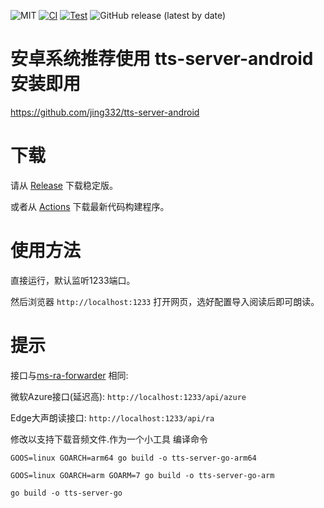 ![MIT](https://img.shields.io/badge/license-MIT-green)
[![CI](https://github.com/jing332/tts-server-go/actions/workflows/main.yml/badge.svg)](https://github.com/jing332/tts-server-go/actions/workflows/main.yml)
[![Test](https://github.com/jing332/tts-server-go/actions/workflows/test.yml/badge.svg)](https://github.com/jing332/tts-server-go/actions/workflows/test.yml)
![GitHub release (latest by date)](https://img.shields.io/github/downloads/jing332/tts-server-go/latest/total)

# 安卓系统推荐使用 tts-server-android 安装即用
https://github.com/jing332/tts-server-android

# 下载
请从 [Release](https://github.com/jing332/tts-server-go/releases) 下载稳定版。

或者从 [Actions](https://github.com/jing332/tts-server-go/actions) 下载最新代码构建程序。

# 使用方法
直接运行，默认监听1233端口。

然后浏览器 `http://localhost:1233` 打开网页，选好配置导入阅读后即可朗读。

# 提示

接口与[ms-ra-forwarder](https://github.com/wxxxcxx/ms-ra-forwarder) 相同:

微软Azure接口(延迟高): `http://localhost:1233/api/azure`

Edge大声朗读接口: `http://localhost:1233/api/ra`

修改以支持下载音频文件.作为一个小工具
编译命令
```
GOOS=linux GOARCH=arm64 go build -o tts-server-go-arm64
```
```
GOOS=linux GOARCH=arm GOARM=7 go build -o tts-server-go-arm
```
```
go build -o tts-server-go
```

